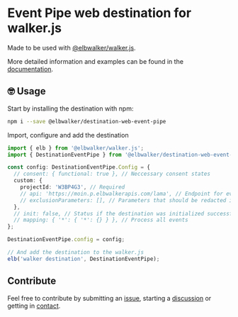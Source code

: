 # Event Pipe web destination for walker.js

Made to be used with [@elbwalker/walker.js](https://github.com/elbwalker/walker.js).

More detailed information and examples can be found in the [documentation](https://docs.elbwalker.com/).

## 🤓 Usage

Start by installing the destination with npm:

```sh
npm i --save @elbwalker/destination-web-event-pipe
```

Import, configure and add the destination

```ts
import { elb } from '@elbwalker/walker.js';
import { DestinationEventPipe } from '@elbwalker/destination-web-event-pipe';

const config: DestinationEventPipe.Config = {
  // consent: { functional: true }, // Neccessary consent states
  custom: {
    projectId: 'W3BP4G3', // Required
    // api: 'https://moin.p.elbwalkerapis.com/lama', // Endpoint for event ingestion
    // exclusionParameters: [], // Parameters that should be redacted if available
  },
  // init: false, // Status if the destination was initialized successfully or should be skipped
  // mapping: { '*': { '*': {} } }, // Process all events
};

DestinationEventPipe.config = config;

// And add the destination to the walker.js
elb('walker destination', DestinationEventPipe);
```

## Contribute

Feel free to contribute by submitting an [issue](https://github.com/elbwalker/walker.js/issues), starting a [discussion](https://github.com/elbwalker/walker.js/discussions) or getting in [contact](https://calendly.com/elb-alexander/30min).
